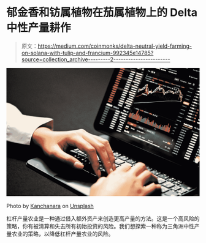 # 郁金香和钫属植物在茄属植物上的 Delta 中性产量耕作

> 原文：<https://medium.com/coinmonks/delta-neutral-yield-farming-on-solana-with-tulip-and-francium-992345e14785?source=collection_archive---------2----------------------->

![](img/eac4cc330c09829ffc47d8a6e4b5a990.png)

Photo by [Kanchanara](https://unsplash.com/@kanchanara?utm_source=medium&utm_medium=referral) on [Unsplash](https://unsplash.com?utm_source=medium&utm_medium=referral)

杠杆产量农业是一种通过借入额外资产来创造更高产量的方法。这是一个高风险的策略，你有被清算和失去所有初始投资的风险。我们想探索一种称为三角洲中性产量农业的策略，以降低杠杆产量农业的风险。